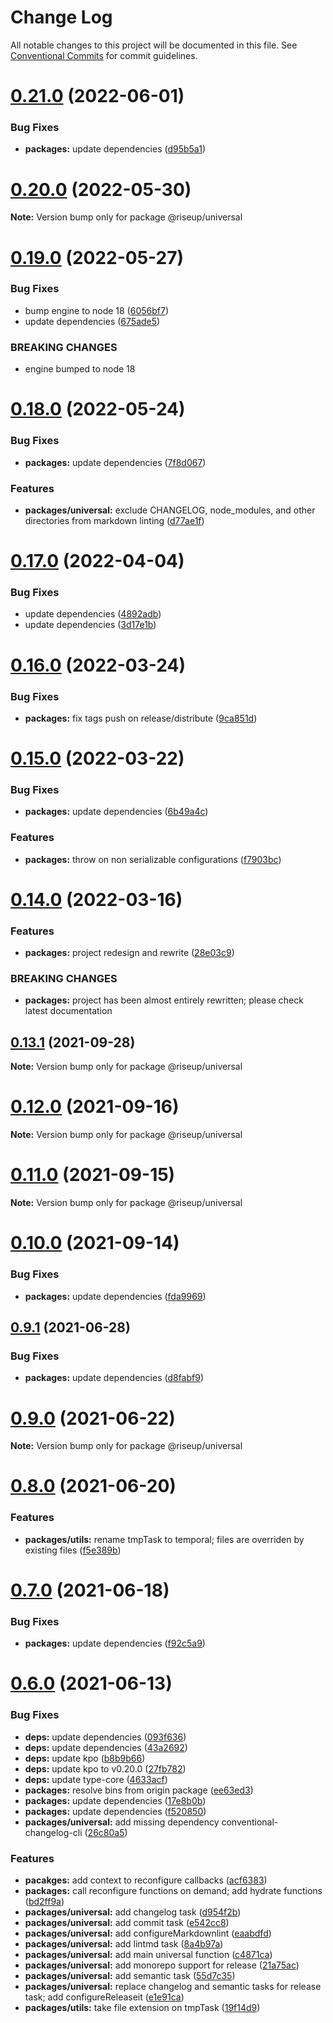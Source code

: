 # Change Log

All notable changes to this project will be documented in this file.
See [Conventional Commits](https://conventionalcommits.org) for commit guidelines.

# [0.21.0](https://github.com/rafamel/riseup/compare/v0.20.0...v0.21.0) (2022-06-01)


### Bug Fixes

* **packages:** update dependencies ([d95b5a1](https://github.com/rafamel/riseup/commit/d95b5a108b659deb5d362f43d84b05fa889b4082))





# [0.20.0](https://github.com/rafamel/riseup/compare/v0.19.0...v0.20.0) (2022-05-30)

**Note:** Version bump only for package @riseup/universal





# [0.19.0](https://github.com/rafamel/riseup/compare/v0.18.0...v0.19.0) (2022-05-27)


### Bug Fixes

* bump engine to node 18 ([6056bf7](https://github.com/rafamel/riseup/commit/6056bf7513de2f0627222480ea0efaa30dd83528))
* update dependencies ([675ade5](https://github.com/rafamel/riseup/commit/675ade5cc60898765cb1fefdcc56afecb141e31f))


### BREAKING CHANGES

* engine bumped to node 18





# [0.18.0](https://github.com/rafamel/riseup/compare/v0.17.0...v0.18.0) (2022-05-24)


### Bug Fixes

* **packages:** update dependencies ([7f8d067](https://github.com/rafamel/riseup/commit/7f8d067e4842828800231cc8eff390ef6f2922f5))


### Features

* **packages/universal:** exclude CHANGELOG, node_modules, and other directories from markdown linting ([d77ae1f](https://github.com/rafamel/riseup/commit/d77ae1f67000ac860a5f3f4ddebd43614f7f0756))





# [0.17.0](https://github.com/rafamel/riseup/compare/v0.16.0...v0.17.0) (2022-04-04)


### Bug Fixes

* update dependencies ([4892adb](https://github.com/rafamel/riseup/commit/4892adb01f2ce2837bba4a40017fcc076d437620))
* update dependencies ([3d17e1b](https://github.com/rafamel/riseup/commit/3d17e1b70c6a90f4233bff55f2bb5b2f165ab44d))





# [0.16.0](https://github.com/rafamel/riseup/compare/v0.15.0...v0.16.0) (2022-03-24)


### Bug Fixes

* **packages:** fix tags push on release/distribute ([9ca851d](https://github.com/rafamel/riseup/commit/9ca851dd33496031e72bd2c97e349fed6c5cf487))





# [0.15.0](https://github.com/rafamel/riseup/compare/v0.14.0...v0.15.0) (2022-03-22)


### Bug Fixes

* **packages:** update dependencies ([6b49a4c](https://github.com/rafamel/riseup/commit/6b49a4c17d6c70b0a3974102215923f01929c8ed))


### Features

* **packages:** throw on non serializable configurations ([f7903bc](https://github.com/rafamel/riseup/commit/f7903bc87e0931e3d9d71f04b185479fd7d07a5d))





# [0.14.0](https://github.com/rafamel/riseup/compare/v0.13.1...v0.14.0) (2022-03-16)


### Features

* **packages:** project redesign and rewrite ([28e03c9](https://github.com/rafamel/riseup/commit/28e03c9ba72dcbd4388a954be282a86b4411e23f))


### BREAKING CHANGES

* **packages:** project has been almost entirely rewritten; please check latest documentation





## [0.13.1](https://github.com/rafamel/riseup/compare/v0.12.0...v0.13.1) (2021-09-28)

**Note:** Version bump only for package @riseup/universal





# [0.12.0](https://github.com/rafamel/riseup/compare/v0.11.0...v0.12.0) (2021-09-16)

**Note:** Version bump only for package @riseup/universal





# [0.11.0](https://github.com/rafamel/riseup/compare/v0.10.0...v0.11.0) (2021-09-15)

**Note:** Version bump only for package @riseup/universal





# [0.10.0](https://github.com/rafamel/riseup/compare/v0.9.2...v0.10.0) (2021-09-14)


### Bug Fixes

* **packages:** update dependencies ([fda9969](https://github.com/rafamel/riseup/commit/fda9969aaf64671eccaea5916f80eaa8867dc9e0))





## [0.9.1](https://github.com/rafamel/riseup/compare/v0.9.0...v0.9.1) (2021-06-28)


### Bug Fixes

* **packages:** update dependencies ([d8fabf9](https://github.com/rafamel/riseup/commit/d8fabf9d8cfb5180ecba281c3ac1194268dda2e8))





# [0.9.0](https://github.com/rafamel/riseup/compare/v0.8.0...v0.9.0) (2021-06-22)

**Note:** Version bump only for package @riseup/universal





# [0.8.0](https://github.com/rafamel/riseup/compare/v0.7.0...v0.8.0) (2021-06-20)


### Features

* **packages/utils:** rename tmpTask to temporal; files are overriden by existing files ([f5e389b](https://github.com/rafamel/riseup/commit/f5e389b497e941c2352c715ac0eeec96c8b03876))





# [0.7.0](https://github.com/rafamel/riseup/compare/v0.6.0...v0.7.0) (2021-06-18)


### Bug Fixes

* **packages:** update dependencies ([f92c5a9](https://github.com/rafamel/riseup/commit/f92c5a98cc97f463f21001b62ff4a02c012aa563))





# [0.6.0](https://github.com/rafamel/riseup/compare/v0.5.0...v0.6.0) (2021-06-13)


### Bug Fixes

* **deps:** update dependencies ([093f636](https://github.com/rafamel/riseup/commit/093f6369aa90d2f9d22e4b9f16121bf7141abd61))
* **deps:** update dependencies ([43a2692](https://github.com/rafamel/riseup/commit/43a2692fc36e278d1adc952a01c264cf02c8995c))
* **deps:** update kpo ([b8b9b66](https://github.com/rafamel/riseup/commit/b8b9b66aed7fe8e113fe8047e3528df1515853dc))
* **deps:** update kpo to v0.20.0 ([27fb782](https://github.com/rafamel/riseup/commit/27fb7827a67ba2e8c3bcc0ad9c517774faaa1cf3))
* **deps:** update type-core ([4633acf](https://github.com/rafamel/riseup/commit/4633acf1fc9eec966f1a4d402e1b9cee1a0c0bab))
* **packages:** resolve bins from origin package ([ee63ed3](https://github.com/rafamel/riseup/commit/ee63ed30eb79d915481a56844bdf0f8a1549bb3d))
* **packages:** update dependencies ([17e8b0b](https://github.com/rafamel/riseup/commit/17e8b0be83bb857e038b8298b5bd5e584c4f5bba))
* **packages:** update dependencies ([f520850](https://github.com/rafamel/riseup/commit/f520850d78b7889d3bf1b2020973430b6c914ccd))
* **packages/universal:** add missing dependency conventional-changelog-cli ([26c80a5](https://github.com/rafamel/riseup/commit/26c80a5f14c25e4ea1a2b53f720cc6a9be71b045))


### Features

* **pacakges:** add context to reconfigure callbacks ([acf6383](https://github.com/rafamel/riseup/commit/acf638387cf02ac00d5d394d7da5933d48477779))
* **packages:** call reconfigure functions on demand; add hydrate functions ([bd2ff9a](https://github.com/rafamel/riseup/commit/bd2ff9ac59b8f1ab7becb4daa67c7528417071ab))
* **packages/universal:** add changelog task ([d954f2b](https://github.com/rafamel/riseup/commit/d954f2b6ee01939e61ac8642faa2abb687372549))
* **packages/universal:** add commit task ([e542cc8](https://github.com/rafamel/riseup/commit/e542cc88d0f3b19e33027d5e36341a341a17eae2))
* **packages/universal:** add configureMarkdownlint ([eaabdfd](https://github.com/rafamel/riseup/commit/eaabdfdc81f0fb1b3f5171ddc9edc9e8a32f8d4f))
* **packages/universal:** add lintmd task ([8a4b97a](https://github.com/rafamel/riseup/commit/8a4b97a7fe3c663e85eb910d8cd2720facc81b69))
* **packages/universal:** add main universal function ([c4871ca](https://github.com/rafamel/riseup/commit/c4871ca26a4c6636acb9d5d840aa69775d90aaf5))
* **packages/universal:** add monorepo support for release ([21a75ac](https://github.com/rafamel/riseup/commit/21a75ac033023086259caa74d86c6fe1d4e9cff1))
* **packages/universal:** add semantic task ([55d7c35](https://github.com/rafamel/riseup/commit/55d7c3552f7101d08199504e8ae8d084b03dde2a))
* **packages/universal:** replace changelog and semantic tasks for release task; add configureReleaseit ([e1e91ca](https://github.com/rafamel/riseup/commit/e1e91ca489fa5bda9ce42bb31ba2799c631420d0))
* **packages/utils:** take file extension on tmpTask ([19f14d9](https://github.com/rafamel/riseup/commit/19f14d957fe24de22f0078bf0abf72b536fc0105))
